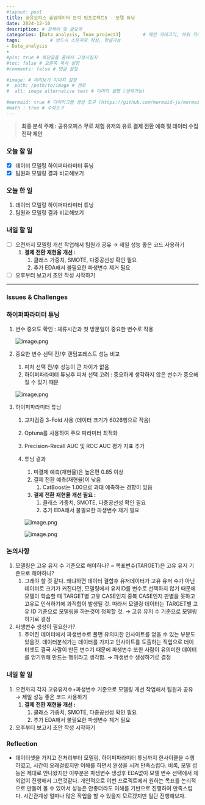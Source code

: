 ```yaml
---
#layout: post
title: 공유오피스 출입데이터 분석 팀프로젝트5 - 모델 튜닝
date: 2024-12-10
description: # 검색어 및 글요약
categories: [Data_analysis, Team_project3]        # 메인 카테고리, 하위 카테고리(생략가능)
tags:           # 반드시 소문자로 작성, 한글가능
- Data_analysis
- 
#pin: true # 해당글을 홈에서 고정시킬지
#toc: false # 오른쪽 목차 설정
#comments: false # 댓글 설정

#image: # 미리보기 이미지 설정
#  path: /path/to/image # 경로
#  alt: image alternative text # 이미지 설명 (생략가능)

#mermaid: true # 다이어그램 생성 도구 (https://github.com/mermaid-js/mermaid)
#math : true # 수학도구
---
```


> **최종 분석 주제 : 공유오피스 무료 체험 유저의 유료 결제 전환 예측 및 데이터 수집 전략 제안**


### 오늘 할 일

- [x]  데이터 모델링 하이퍼파라미터 튜닝
- [x]  팀원과 모델링 결과 비교해보기

### 오늘 한 일

1. 데이터 모델링 하이퍼파라미터 튜닝
2. 팀원과 모델링 결과 비교해보기

### 내일 할 일

- [ ]  오전까지 모델링 개선 작업해서 팀원과 공유 → 제일 성능 좋은 코드 사용하기
    1. **결제 전환 재현율 개선 :** 
        1. 클래스 가중치, SMOTE, 다중공선성 확인 필요 
        2. 추가 EDA해서 불필요한 파생변수 제거 필요
- [ ]  오후부터 보고서 초안 작성 시작하기

---

### Issues & Challenges

### 하이퍼파라미터 튜닝

1. 변수 중요도 확인 : 체류시간과 첫 방문일이 중요한 변수로 작용
    
    ![image.png](/assets/img/team_project3/3-5/1.png)
    
2. 중요한 변수 선택 전/후 랜덤포레스트 성능 비교
    1. 피처 선택 전/후 성능이 큰 차이가 없음 
    2. 하이퍼파라미터 튜닝후 피처 선택 고려 : 중요하게 생각하지 않은 변수가 중요해질 수 있기 때문
    
    ![image.png](/assets/img/team_project3/3-5/2.png)
    
3. 하이퍼파라미터 튜닝
    1. 교차검증 3-Fold 사용 (데이터 크기가 6026행으로 작음)
    2. Optuna를 사용하여 주요 파라미터 최적화
    3. Precision-Recall AUC 및 ROC AUC 평가 지표 추가
    4. 튜닝 결과
        1. 미결제 예측(재현율)은 높은편 0.85 이상
        2. 결제 전환 예측(재현율)이 낮음
            1. CatBoost는 1.00으로 과대 예측하는 경향이 있음
        3. **결제 전환 재현율 개선 필요 :** 
            1. 클래스 가중치, SMOTE, 다중공선성 확인 필요 
            2. 추가 EDA해서 불필요한 파생변수 제거 필요
        
        ![image.png](/assets/img/team_project3/3-5/3.png)
        
        ![image.png](/assets/img/team_project3/3-5/4.png)
        
    

### 논의사항

1. 모델링은 고유 유저 수 기준으로 해야하나? = 목표변수(TARGET)은 고유 유저 기준으로 해야하나?
    1. 그래야 할 것 같다. 왜냐하면 데이터 결합후 유저데이터가 고유 유저 수가 아닌 데이터로 크기가 커진다면, 모델링에서 유저ID를 변수로 선택하지 않기 때문에 모델이 학습할 때 TARGET별 고유 CASE인지 중복 CASE인지 판별을 못하고 고유로 인식하기에 과적합이 발생될 것. 따라서 모델링 데이터는 TARGET별 고유 ID 기준으로 모델링을 하는것이 정확할 것. → 고유 유저 수 기준으로 모델링 하기로 결정
2. 파생변수 생성이 필요한가?
    1. 주어진 데이터에서 파생변수로 풀면 유의미한 인사이트를 얻을 수 있는 부분도 있을것. 데이터분석가는 데이터를 가지고 인사이트를 도출하는 직업으로 데이터셋도 결국 사람이 만든 변수기 때문에 파생변수 또한 사람이 유의미한 데이터를 얻기위해 만드는 행위라고 생각함. → 파생변수 생성하기로 결정

### 내일 할 일

1. 오전까지 각자 고유유저수+파생변수 기준으로 모델링 개선 작업해서 팀원과 공유 → 제일 성능 좋은 코드 사용하기
    1. **결제 전환 재현율 개선 :** 
        1. 클래스 가중치, SMOTE, 다중공선성 확인 필요 
        2. 추가 EDA해서 불필요한 파생변수 제거 필요
2. 오후부터 보고서 초안 작성 시작하기

### Reflection

- 데이터셋을 가지고 전처리부터 모델링, 하이퍼파라미터 튜닝까지 한사이클을 수행하였고, 시간이 오래걸렸지만 이해를 하면서 완성을 시켜 만족스럽다. 비록, 모델 성능은 제대로 안나왔지만 이부분은 파생변수 생성후 EDA없이 모델 변수 선택에서 제외없이 진행해서 그런것같다. 개인적으로 이번 프로젝트에서 원하는 목표를 논리적으로 만들어 볼 수 있어서 성능은 안좋더라도 이해를 기반으로 진행하여 만족스럽다. 시간관계상 얼마나 많은 작업을 할 수 있을지 모르겠지만 일단 진행해보자.